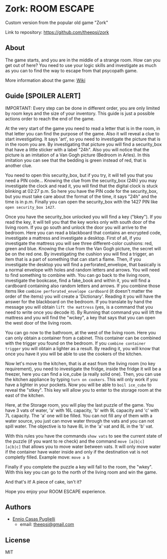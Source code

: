 # Zork: ROOM ESCAPE
Custom version from the popular old game "Zork"

Link to repository: https://github.com/theepsi/zork
## About
The game starts, and you are in the middle of a strange room. How can you get out of here? You need to use your logic skills and investigate as much as you can to find the way to escape from that psycopath game.

More information about the game: [Wiki](https://github.com/theepsi/zork/wiki)
## Guide [SPOILER ALERT]
IMPORTANT: Every step can be done in different order, you are only limited by room keys and the size of your inventory. This guide is just a possible actions order to reach the end of the game.

At the very start of the game you need to read a letter that is in the room, in that letter you can find the purpose of the game. Also it will reveal a clue to start investigating. It says 'art', so you need to investigate the picture that is in the room you are. By investigating that picture you will find a security_box that have a little sticker with a label "24h". Also you will notice that the picture is an imitation of a Van Gogh picture (Bedroom in Arles). In this imitation you can see that the bedding is green instead of red, that is another clue.

You need to open this security_box, but if you try, it will tell you that you need a PIN code... Knowing the clue from the security_box (24h) you may investigate the clock and read it, you will find that the digital clock is stuck blinking at 02:27 p.m. So here you have the PIN code for the security_box, but you must take care about the format of the time, it says "24h" and the time is in p.m. Finally you can open the security_box with the 1427 PIN like `open security_box 1427`.

Once you have the security_box unlocked you will find a key ("bkey"). If you read the key, it will tell you that the key works only with south door of the living room. If you go south and unlock the door you will arrive to the bedroom. Here you can read a blackboard that contains an encrypted code, investigate a mattress and investigate a desktop.
First of all, if you investigate the mattress you will see three different-color cushions: red, green and blue. Knowing the clue from the Van Gogh picture, the secret will be on the red one. By investigating the cushion you will find a trigger, an item that is a part of something that can start a flame. Then, if you investigate the desktop you will find a perforated_envelope, that basically is a normal envelope with holes and random letters and arrows. You will need to find something to combine with. You can go back to the living room, investigate the bookcase, find a fake_book and within it, you will find a cardboard containing also random letters and arrows. If you combine those items like `combine perforated_envelope cardboard` (it doesn't matter the order of the items) you will create a 'Dictionary'. Reading it you will have the answer for the blackboard on the bedroom. If you translate by hand the message you will obtain `lift the mattress` (yes, is a command that you need to write once you decode it). By Running that command you will lift the mattress and you will find the "wckey", a key that says that you can open the west door of the living room.

You can go now to the bathroom, at the west of the living room. Here you can only obtain a container from a cabinet. This container can be combined with the trigger you found on the bedroom. If you `combine container trigger` you will obtain a lighter as a result. By reading it, you will know that once you have it you will be able to use the cookers of the kitchen.

Now let's move to the kitchen, that is at east from the living room (no key requirement), you need to investigate the fridge, inside the fridge it will be a freezer, here you can find a ice_cube (a really solid one). Then, you can use the kitchen appliance by typing `turn on cookers`. This will only work if you have a lighter in your pockets.
Now you will be able to `boil ice_cube` to reveal the "stkey". This key will allow you to enter to the storage room at the east of the kitchen.

Here, at the Storage room, you will play the last puzzle of the game. You have 3 vats of water, 'a' with 16L capacity, 'b' with 9L capacity and 'c' with 7L capacity. The 'a' one will be filled. You can not fill any of them with a water source, you just can move water through the vats and you can not spill water. The objective is to have 8L in the 'a' vat and 8L in the 'b' vat.

With this rules you have the commands `show vats` to see the current state of the puzzle (if you want to re check) and the command `move [a|b|c] [a|b|c]` that allows you to move water between vats. It will only move water if the container have water inside and only if the destination vat is not completly filled. Example move: `move a b`

Finally if you complete the puzzle a key will fall to the room, the "wkey". With this key you can go to the north of the living room and win the game.

And that's it!
A piece of cake, isn't it?

Hope you enjoy your ROOM ESCAPE experience.

## Authors
* [Ennio Casas Puglielli](https://github.com/theepsi)
	* email: theepsi@gmail.com

## License

MIT